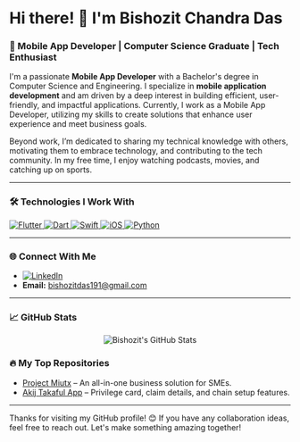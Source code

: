 # Hi there! 👋 I'm Bishozit Chandra Das

### 🚀 Mobile App Developer | Computer Science Graduate | Tech Enthusiast

I'm a passionate **Mobile App Developer** with a Bachelor's degree in Computer Science and Engineering. I specialize in **mobile application development** and am driven by a deep interest in building efficient, user-friendly, and impactful applications. Currently, I work as a Mobile App Developer, utilizing my skills to create solutions that enhance user experience and meet business goals.

Beyond work, I’m dedicated to sharing my technical knowledge with others, motivating them to embrace technology, and contributing to the tech community. In my free time, I enjoy watching podcasts, movies, and catching up on sports.

---

### 🛠️ Technologies I Work With

<p align="left">
  <a href="https://flutter.dev/" target="_blank">
    <img src="https://img.shields.io/badge/Flutter-%2302569B.svg?style=for-the-badge&logo=flutter&logoColor=white" alt="Flutter"/>
  </a>
  <a href="https://dart.dev/" target="_blank">
    <img src="https://img.shields.io/badge/Dart-%230175C2.svg?style=for-the-badge&logo=dart&logoColor=white" alt="Dart"/>
  </a>
  <a href="https://developer.apple.com/swift/" target="_blank">
    <img src="https://img.shields.io/badge/Swift-%23FA7343.svg?style=for-the-badge&logo=swift&logoColor=white" alt="Swift"/>
  </a>
  <a href="https://developer.apple.com/ios/" target="_blank">
    <img src="https://img.shields.io/badge/iOS-%23000000.svg?style=for-the-badge&logo=apple&logoColor=white" alt="iOS"/>
  </a>
  <a href="https://www.python.org/" target="_blank">
    <img src="https://img.shields.io/badge/Python-%233776AB.svg?style=for-the-badge&logo=python&logoColor=white" alt="Python"/>
  </a>
</p>

---

### 🌐 Connect With Me

- [![LinkedIn](https://img.shields.io/badge/LinkedIn-%230077B5.svg?style=for-the-badge&logo=linkedin&logoColor=white)](https://www.linkedin.com/in/bishozit-chandra-das/)
- **Email:** [bishozitdas191@gmail.com](mailto:bishozitdas191@gmail.com)

---

### 📈 GitHub Stats

<p align="center">
  <img src="https://github-readme-stats.vercel.app/api?username=bishozit&show_icons=true&theme=radical" alt="Bishozit's GitHub Stats" />
</p>

### 🔥 My Top Repositories

- [Project Miutx](https://github.com/your-github-username/miutx) – An all-in-one business solution for SMEs.
- [Akij Takaful App](https://github.com/your-github-username/akij-takaful) – Privilege card, claim details, and chain setup features.

---

Thanks for visiting my GitHub profile! 😊 If you have any collaboration ideas, feel free to reach out. Let's make something amazing together!
